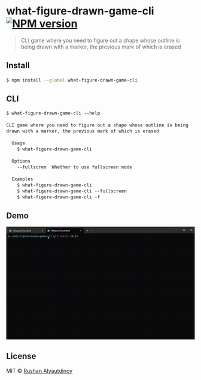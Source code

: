 # what-figure-drawn-game-cli [![NPM version][npm-image]][npm-url]

> CLI game where you need to figure out a shape whose outline is being drawn with a marker, the previous mark of which is erased

## Install

```bash
$ npm install --global what-figure-drawn-game-cli
```

## CLI

```
$ what-figure-drawn-game-cli --help

CLI game where you need to figure out a shape whose outline is being drawn with a marker, the previous mark of which is erased

  Usage
    $ what-figure-drawn-game-cli

  Options
    --fullscren  Whether to use fullscreen mode

  Examples
    $ what-figure-drawn-game-cli
    $ what-figure-drawn-game-cli --fullscreen
    $ what-figure-drawn-game-cli -f
```

## Demo

![](media/demo.gif)

## License

MIT © [Rushan Alyautdinov](https://github.com/akgondber)

[npm-image]: https://img.shields.io/npm/v/what-figure-drawn-game-cli.svg?style=flat
[npm-url]: https://npmjs.org/package/what-figure-drawn-game-cli
